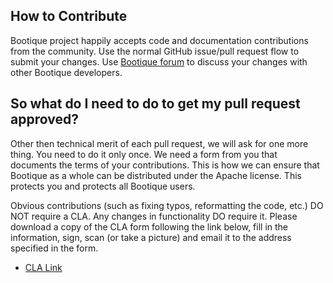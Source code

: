 <!--
  Licensed to ObjectStyle LLC under one
  or more contributor license agreements.  See the NOTICE file
  distributed with this work for additional information
  regarding copyright ownership.  The ObjectStyle LLC licenses
  this file to you under the Apache License, Version 2.0 (the
  "License"); you may not use this file except in compliance
  with the License.  You may obtain a copy of the License at

    http://www.apache.org/licenses/LICENSE-2.0

  Unless required by applicable law or agreed to in writing,
  software distributed under the License is distributed on an
  "AS IS" BASIS, WITHOUT WARRANTIES OR CONDITIONS OF ANY
  KIND, either express or implied.  See the License for the
  specific language governing permissions and limitations
  under the License.
  -->


## How to Contribute

Bootique project happily accepts code and documentation contributions from the community. Use the normal GitHub
issue/pull request flow to submit your changes. Use [Bootique forum](https://groups.google.com/forum/#!forum/bootique-user) 
to discuss your changes with other Bootique developers.

## So what do I need to do to get my pull request approved?

Other then technical merit of each pull request, we 
will ask for one more thing. You need to do it only once. We need a form from you that documents the terms of your 
contributions. This is how we can ensure that Bootique as a whole can be distributed under the Apache license. 
This protects you and protects all Bootique users.

Obvious contributions (such as fixing typos, reformatting the code, etc.) DO NOT require a CLA. Any changes in 
functionality DO require it. Please download a copy of the CLA form following the link below, fill in the information, 
sign, scan (or take a picture) and email it to the address specified in the form.

* [CLA Link](http://www.objectstyle.com/f/cla/icla.pdf)
